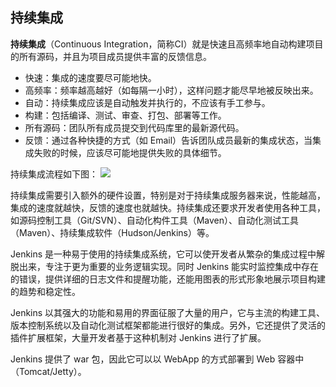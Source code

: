 ## 持续集成 ##

**持续集成**（Continuous Integration，简称CI）就是快速且高频率地自动构建项目的所有源码，并且为项目成员提供丰富的反馈信息。

* 快速：集成的速度要尽可能地快。
* 高频率：频率越高越好（如每隔一小时），这样问题才能尽早地被反映出来。
* 自动：持续集成应该是自动触发并执行的，不应该有手工参与。
* 构建：包括编译、测试、审查、打包、部署等工作。
* 所有源码：团队所有成员提交到代码库里的最新源代码。
* 反馈：通过各种快捷的方式（如 Email）告诉团队成员最新的集成状态，当集成失败的时候，应该尽可能地提供失败的具体细节。

持续集成流程如下图：
![](http://imgsrc.baidu.com/forum/w%3D580/sign=a85ba6229c504fc2a25fb00dd5dce7f0/b9cb1434349b033bdcc0d6f012ce36d3d439bdb5.jpg)


持续集成需要引入额外的硬件设置，特别是对于持续集成服务器来说，性能越高，集成的速度就越快，反馈的速度也就越快。持续集成还要求开发者使用各种工具，如源码控制工具（Git/SVN）、自动化构件工具（Maven）、自动化测试工具（Maven）、持续集成软件（Hudson/Jenkins）等。

Jenkins 是一种易于使用的持续集成系统，它可以使开发者从繁杂的集成过程中解脱出来，专注于更为重要的业务逻辑实现。同时 Jenkins 能实时监控集成中存在的错误，提供详细的日志文件和提醒功能，还能用图表的形式形象地展示项目构建的趋势和稳定性。

Jenkins 以其强大的功能和易用的界面征服了大量的用户，它与主流的构建工具、版本控制系统以及自动化测试框架都能进行很好的集成。另外，它还提供了灵活的插件扩展框架，大量开发者基于这种机制对 Jenkins 进行了扩展。

Jenkins 提供了 war 包，因此它可以以 WebApp 的方式部署到 Web 容器中（Tomcat/Jetty）。